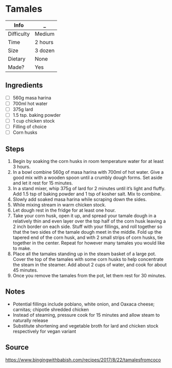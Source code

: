 # Tamales

Info       | _
-----------|-
Difficulty | Medium
Time       | 2 hours
Size       | 3 dozen
Dietary    | None
Made?      | Yes

## Ingredients
- [ ] 560g masa harina
- [ ] 700ml hot water
- [ ] 375g lard
- [ ] 1.5 tsp. baking powder
- [ ] 1 cup chicken stock
- [ ] Filling of choice
- [ ] Corn husks

## Steps
1. Begin by soaking the corn husks in room temperature water for at least 3 hours.
2. In a bowl combine 560g of masa harina with 700ml of hot water. Give a good mix with a wooden spoon until a crumbly dough forms. Set aside and let it rest for 15 minutes.
3. In a stand mixer, whip 375g of lard for 2 minutes until it’s light and fluffy. Add 1.5 tsp of baking powder and 1 tsp of kosher salt. Mix to combine.
4. Slowly add soaked masa harina while scraping down the sides.
5. While mixing stream in warm chicken stock.
6. Let dough rest in the fridge for at least one hour.
7. Take your corn husk, open it up, and spread your tamale dough in a relatively thin and even layer over the top half of the corn husk leaving a 2 inch border on each side. Stuff with your fillings, and roll together so that the two sides of the tamale dough meet in the middle. Fold up the tapered end of the corn husk, and with 2 small strips of corn husks, tie together in the center. Repeat for however many tamales you would like to make.
8. Place all the tamales standing up in the steam basket of a large pot. Cover the top of the tamales with some corn husks to help concentrate the steam in the steamer. Add about 2 cups of water, and cook for about 45 minutes.
9. Once you remove the tamales from the pot, let them rest for 30 minutes.

## Notes
- Potential fillings include poblano, white onion, and Oaxaca cheese; carnitas; chipotle shredded chicken
- Instead of steaming, pressure cook for 15 minutes and allow steam to naturally release
- Substitute shortening and vegetable broth for lard and chicken stock respectively for vegan variant

## Source
https://www.bingingwithbabish.com/recipes/2017/8/22/tamalesfromcoco
